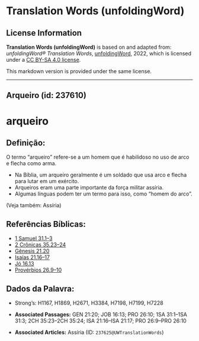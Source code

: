 # Translation Words (unfoldingWord)

## License Information

**Translation Words (unfoldingWord)** is based on and adapted from: _unfoldingWord® Translation Words_, [unfoldingWord](https://unfoldingword.org/utw), 2022, which is licensed under a [CC BY-SA 4.0 license](https://creativecommons.org/licenses/by-sa/4.0/legalcode.en).

This markdown version is provided under the same license.



--------------------------------

## Arqueiro (id: 237610)

arqueiro
========

Definição:
----------

O termo “arqueiro” refere\-se a um homem que é habilidoso no uso de arco e flecha como arma.

* Na Bíblia, um arqueiro geralmente é um soldado que usa arco e flecha para lutar em um exército.
* Arqueiros eram uma parte importante da força militar assíria.
* Algumas línguas podem ter um termo para isso, como “homem do arco”.

(Veja também: Assíria)

Referências Bíblicas:
---------------------

* [1 Samuel 31\.1–3](https://ref.ly/1Sam31:1-1Sam31:3)
* [2 Crônicas 35\.23–24](https://ref.ly/2Chr35:23-2Chr35:24)
* [Gênesis 21\.20](https://ref.ly/Gen21:20)
* [Isaías 21\.16–17](https://ref.ly/Isa21:16-Isa21:17)
* [Jó 16\.13](https://ref.ly/Job16:13)
* [Provérbios 26\.9–10](https://ref.ly/Prov26:9-Prov26:10)

Dados da Palavra:
-----------------

* Strong’s: H1167, H1869, H2671, H3384, H7198, H7199, H7228

* **Associated Passages:** GEN 21:20; JOB 16:13; PRO 26:10; 1SA 31:1–1SA 31:3; 2CH 35:23–2CH 35:24; ISA 21:16–ISA 21:17; PRO 26:9–PRO 26:10
* **Associated Articles:** Assíria (ID: `237625@UWTranslationWords`)

